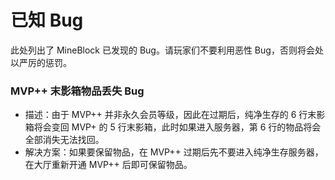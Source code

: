 # 已知 Bug
此处列出了 MineBlock 已发现的 Bug。请玩家们不要利用恶性 Bug，否则将会处以严厉的惩罚。

### MVP++ 末影箱物品丢失 Bug

* 描述：由于 MVP++ 并非永久会员等级，因此在过期后，纯净生存的 6 行末影箱将会变回 MVP+ 的 5 行末影箱，此时如果进入服务器，第 6 行的物品将会全部消失无法找回。
* 解决方案：如果要保留物品，在 MVP++ 过期后先不要进入纯净生存服务器，在大厅重新开通 MVP++ 后即可保留物品。
